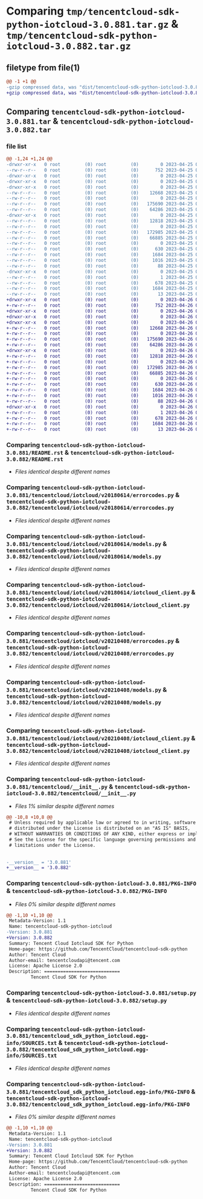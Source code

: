 # Comparing `tmp/tencentcloud-sdk-python-iotcloud-3.0.881.tar.gz` & `tmp/tencentcloud-sdk-python-iotcloud-3.0.882.tar.gz`

## filetype from file(1)

```diff
@@ -1 +1 @@
-gzip compressed data, was "dist/tencentcloud-sdk-python-iotcloud-3.0.881.tar", last modified: Tue Apr 25 00:43:06 2023, max compression
+gzip compressed data, was "dist/tencentcloud-sdk-python-iotcloud-3.0.882.tar", last modified: Wed Apr 26 03:36:21 2023, max compression
```

## Comparing `tencentcloud-sdk-python-iotcloud-3.0.881.tar` & `tencentcloud-sdk-python-iotcloud-3.0.882.tar`

### file list

```diff
@@ -1,24 +1,24 @@
-drwxr-xr-x   0 root         (0) root         (0)        0 2023-04-25 00:43:06.000000 tencentcloud-sdk-python-iotcloud-3.0.881/
--rw-r--r--   0 root         (0) root         (0)      752 2023-04-25 00:43:06.000000 tencentcloud-sdk-python-iotcloud-3.0.881/README.rst
-drwxr-xr-x   0 root         (0) root         (0)        0 2023-04-25 00:43:06.000000 tencentcloud-sdk-python-iotcloud-3.0.881/tencentcloud/
-drwxr-xr-x   0 root         (0) root         (0)        0 2023-04-25 00:43:06.000000 tencentcloud-sdk-python-iotcloud-3.0.881/tencentcloud/iotcloud/
-drwxr-xr-x   0 root         (0) root         (0)        0 2023-04-25 00:43:06.000000 tencentcloud-sdk-python-iotcloud-3.0.881/tencentcloud/iotcloud/v20180614/
--rw-r--r--   0 root         (0) root         (0)    12668 2023-04-25 00:43:06.000000 tencentcloud-sdk-python-iotcloud-3.0.881/tencentcloud/iotcloud/v20180614/errorcodes.py
--rw-r--r--   0 root         (0) root         (0)        0 2023-04-25 00:43:06.000000 tencentcloud-sdk-python-iotcloud-3.0.881/tencentcloud/iotcloud/v20180614/__init__.py
--rw-r--r--   0 root         (0) root         (0)   175690 2023-04-25 00:43:06.000000 tencentcloud-sdk-python-iotcloud-3.0.881/tencentcloud/iotcloud/v20180614/models.py
--rw-r--r--   0 root         (0) root         (0)    64286 2023-04-25 00:43:06.000000 tencentcloud-sdk-python-iotcloud-3.0.881/tencentcloud/iotcloud/v20180614/iotcloud_client.py
-drwxr-xr-x   0 root         (0) root         (0)        0 2023-04-25 00:43:06.000000 tencentcloud-sdk-python-iotcloud-3.0.881/tencentcloud/iotcloud/v20210408/
--rw-r--r--   0 root         (0) root         (0)    12818 2023-04-25 00:43:06.000000 tencentcloud-sdk-python-iotcloud-3.0.881/tencentcloud/iotcloud/v20210408/errorcodes.py
--rw-r--r--   0 root         (0) root         (0)        0 2023-04-25 00:43:06.000000 tencentcloud-sdk-python-iotcloud-3.0.881/tencentcloud/iotcloud/v20210408/__init__.py
--rw-r--r--   0 root         (0) root         (0)   172985 2023-04-25 00:43:06.000000 tencentcloud-sdk-python-iotcloud-3.0.881/tencentcloud/iotcloud/v20210408/models.py
--rw-r--r--   0 root         (0) root         (0)    66885 2023-04-25 00:43:06.000000 tencentcloud-sdk-python-iotcloud-3.0.881/tencentcloud/iotcloud/v20210408/iotcloud_client.py
--rw-r--r--   0 root         (0) root         (0)        0 2023-04-25 00:43:06.000000 tencentcloud-sdk-python-iotcloud-3.0.881/tencentcloud/iotcloud/__init__.py
--rw-r--r--   0 root         (0) root         (0)      630 2023-04-25 00:43:06.000000 tencentcloud-sdk-python-iotcloud-3.0.881/tencentcloud/__init__.py
--rw-r--r--   0 root         (0) root         (0)     1684 2023-04-25 00:43:06.000000 tencentcloud-sdk-python-iotcloud-3.0.881/PKG-INFO
--rw-r--r--   0 root         (0) root         (0)     1016 2023-04-25 00:43:06.000000 tencentcloud-sdk-python-iotcloud-3.0.881/setup.py
--rw-r--r--   0 root         (0) root         (0)       88 2023-04-25 00:43:06.000000 tencentcloud-sdk-python-iotcloud-3.0.881/setup.cfg
-drwxr-xr-x   0 root         (0) root         (0)        0 2023-04-25 00:43:06.000000 tencentcloud-sdk-python-iotcloud-3.0.881/tencentcloud_sdk_python_iotcloud.egg-info/
--rw-r--r--   0 root         (0) root         (0)        1 2023-04-25 00:43:06.000000 tencentcloud-sdk-python-iotcloud-3.0.881/tencentcloud_sdk_python_iotcloud.egg-info/dependency_links.txt
--rw-r--r--   0 root         (0) root         (0)      678 2023-04-25 00:43:06.000000 tencentcloud-sdk-python-iotcloud-3.0.881/tencentcloud_sdk_python_iotcloud.egg-info/SOURCES.txt
--rw-r--r--   0 root         (0) root         (0)     1684 2023-04-25 00:43:06.000000 tencentcloud-sdk-python-iotcloud-3.0.881/tencentcloud_sdk_python_iotcloud.egg-info/PKG-INFO
--rw-r--r--   0 root         (0) root         (0)       13 2023-04-25 00:43:06.000000 tencentcloud-sdk-python-iotcloud-3.0.881/tencentcloud_sdk_python_iotcloud.egg-info/top_level.txt
+drwxr-xr-x   0 root         (0) root         (0)        0 2023-04-26 03:36:21.000000 tencentcloud-sdk-python-iotcloud-3.0.882/
+-rw-r--r--   0 root         (0) root         (0)      752 2023-04-26 03:36:21.000000 tencentcloud-sdk-python-iotcloud-3.0.882/README.rst
+drwxr-xr-x   0 root         (0) root         (0)        0 2023-04-26 03:36:21.000000 tencentcloud-sdk-python-iotcloud-3.0.882/tencentcloud/
+drwxr-xr-x   0 root         (0) root         (0)        0 2023-04-26 03:36:21.000000 tencentcloud-sdk-python-iotcloud-3.0.882/tencentcloud/iotcloud/
+drwxr-xr-x   0 root         (0) root         (0)        0 2023-04-26 03:36:21.000000 tencentcloud-sdk-python-iotcloud-3.0.882/tencentcloud/iotcloud/v20180614/
+-rw-r--r--   0 root         (0) root         (0)    12668 2023-04-26 03:36:21.000000 tencentcloud-sdk-python-iotcloud-3.0.882/tencentcloud/iotcloud/v20180614/errorcodes.py
+-rw-r--r--   0 root         (0) root         (0)        0 2023-04-26 03:36:21.000000 tencentcloud-sdk-python-iotcloud-3.0.882/tencentcloud/iotcloud/v20180614/__init__.py
+-rw-r--r--   0 root         (0) root         (0)   175690 2023-04-26 03:36:21.000000 tencentcloud-sdk-python-iotcloud-3.0.882/tencentcloud/iotcloud/v20180614/models.py
+-rw-r--r--   0 root         (0) root         (0)    64286 2023-04-26 03:36:21.000000 tencentcloud-sdk-python-iotcloud-3.0.882/tencentcloud/iotcloud/v20180614/iotcloud_client.py
+drwxr-xr-x   0 root         (0) root         (0)        0 2023-04-26 03:36:21.000000 tencentcloud-sdk-python-iotcloud-3.0.882/tencentcloud/iotcloud/v20210408/
+-rw-r--r--   0 root         (0) root         (0)    12818 2023-04-26 03:36:21.000000 tencentcloud-sdk-python-iotcloud-3.0.882/tencentcloud/iotcloud/v20210408/errorcodes.py
+-rw-r--r--   0 root         (0) root         (0)        0 2023-04-26 03:36:21.000000 tencentcloud-sdk-python-iotcloud-3.0.882/tencentcloud/iotcloud/v20210408/__init__.py
+-rw-r--r--   0 root         (0) root         (0)   172985 2023-04-26 03:36:21.000000 tencentcloud-sdk-python-iotcloud-3.0.882/tencentcloud/iotcloud/v20210408/models.py
+-rw-r--r--   0 root         (0) root         (0)    66885 2023-04-26 03:36:21.000000 tencentcloud-sdk-python-iotcloud-3.0.882/tencentcloud/iotcloud/v20210408/iotcloud_client.py
+-rw-r--r--   0 root         (0) root         (0)        0 2023-04-26 03:36:21.000000 tencentcloud-sdk-python-iotcloud-3.0.882/tencentcloud/iotcloud/__init__.py
+-rw-r--r--   0 root         (0) root         (0)      630 2023-04-26 03:36:21.000000 tencentcloud-sdk-python-iotcloud-3.0.882/tencentcloud/__init__.py
+-rw-r--r--   0 root         (0) root         (0)     1684 2023-04-26 03:36:21.000000 tencentcloud-sdk-python-iotcloud-3.0.882/PKG-INFO
+-rw-r--r--   0 root         (0) root         (0)     1016 2023-04-26 03:36:21.000000 tencentcloud-sdk-python-iotcloud-3.0.882/setup.py
+-rw-r--r--   0 root         (0) root         (0)       88 2023-04-26 03:36:21.000000 tencentcloud-sdk-python-iotcloud-3.0.882/setup.cfg
+drwxr-xr-x   0 root         (0) root         (0)        0 2023-04-26 03:36:21.000000 tencentcloud-sdk-python-iotcloud-3.0.882/tencentcloud_sdk_python_iotcloud.egg-info/
+-rw-r--r--   0 root         (0) root         (0)        1 2023-04-26 03:36:21.000000 tencentcloud-sdk-python-iotcloud-3.0.882/tencentcloud_sdk_python_iotcloud.egg-info/dependency_links.txt
+-rw-r--r--   0 root         (0) root         (0)      678 2023-04-26 03:36:21.000000 tencentcloud-sdk-python-iotcloud-3.0.882/tencentcloud_sdk_python_iotcloud.egg-info/SOURCES.txt
+-rw-r--r--   0 root         (0) root         (0)     1684 2023-04-26 03:36:21.000000 tencentcloud-sdk-python-iotcloud-3.0.882/tencentcloud_sdk_python_iotcloud.egg-info/PKG-INFO
+-rw-r--r--   0 root         (0) root         (0)       13 2023-04-26 03:36:21.000000 tencentcloud-sdk-python-iotcloud-3.0.882/tencentcloud_sdk_python_iotcloud.egg-info/top_level.txt
```

### Comparing `tencentcloud-sdk-python-iotcloud-3.0.881/README.rst` & `tencentcloud-sdk-python-iotcloud-3.0.882/README.rst`

 * *Files identical despite different names*

### Comparing `tencentcloud-sdk-python-iotcloud-3.0.881/tencentcloud/iotcloud/v20180614/errorcodes.py` & `tencentcloud-sdk-python-iotcloud-3.0.882/tencentcloud/iotcloud/v20180614/errorcodes.py`

 * *Files identical despite different names*

### Comparing `tencentcloud-sdk-python-iotcloud-3.0.881/tencentcloud/iotcloud/v20180614/models.py` & `tencentcloud-sdk-python-iotcloud-3.0.882/tencentcloud/iotcloud/v20180614/models.py`

 * *Files identical despite different names*

### Comparing `tencentcloud-sdk-python-iotcloud-3.0.881/tencentcloud/iotcloud/v20180614/iotcloud_client.py` & `tencentcloud-sdk-python-iotcloud-3.0.882/tencentcloud/iotcloud/v20180614/iotcloud_client.py`

 * *Files identical despite different names*

### Comparing `tencentcloud-sdk-python-iotcloud-3.0.881/tencentcloud/iotcloud/v20210408/errorcodes.py` & `tencentcloud-sdk-python-iotcloud-3.0.882/tencentcloud/iotcloud/v20210408/errorcodes.py`

 * *Files identical despite different names*

### Comparing `tencentcloud-sdk-python-iotcloud-3.0.881/tencentcloud/iotcloud/v20210408/models.py` & `tencentcloud-sdk-python-iotcloud-3.0.882/tencentcloud/iotcloud/v20210408/models.py`

 * *Files identical despite different names*

### Comparing `tencentcloud-sdk-python-iotcloud-3.0.881/tencentcloud/iotcloud/v20210408/iotcloud_client.py` & `tencentcloud-sdk-python-iotcloud-3.0.882/tencentcloud/iotcloud/v20210408/iotcloud_client.py`

 * *Files identical despite different names*

### Comparing `tencentcloud-sdk-python-iotcloud-3.0.881/tencentcloud/__init__.py` & `tencentcloud-sdk-python-iotcloud-3.0.882/tencentcloud/__init__.py`

 * *Files 1% similar despite different names*

```diff
@@ -10,8 +10,8 @@
 # Unless required by applicable law or agreed to in writing, software
 # distributed under the License is distributed on an "AS IS" BASIS,
 # WITHOUT WARRANTIES OR CONDITIONS OF ANY KIND, either express or implied.
 # See the License for the specific language governing permissions and
 # limitations under the License.
 
 
-__version__ = '3.0.881'
+__version__ = '3.0.882'
```

### Comparing `tencentcloud-sdk-python-iotcloud-3.0.881/PKG-INFO` & `tencentcloud-sdk-python-iotcloud-3.0.882/PKG-INFO`

 * *Files 0% similar despite different names*

```diff
@@ -1,10 +1,10 @@
 Metadata-Version: 1.1
 Name: tencentcloud-sdk-python-iotcloud
-Version: 3.0.881
+Version: 3.0.882
 Summary: Tencent Cloud Iotcloud SDK for Python
 Home-page: https://github.com/TencentCloud/tencentcloud-sdk-python
 Author: Tencent Cloud
 Author-email: tencentcloudapi@tencent.com
 License: Apache License 2.0
 Description: ============================
         Tencent Cloud SDK for Python
```

### Comparing `tencentcloud-sdk-python-iotcloud-3.0.881/setup.py` & `tencentcloud-sdk-python-iotcloud-3.0.882/setup.py`

 * *Files identical despite different names*

### Comparing `tencentcloud-sdk-python-iotcloud-3.0.881/tencentcloud_sdk_python_iotcloud.egg-info/SOURCES.txt` & `tencentcloud-sdk-python-iotcloud-3.0.882/tencentcloud_sdk_python_iotcloud.egg-info/SOURCES.txt`

 * *Files identical despite different names*

### Comparing `tencentcloud-sdk-python-iotcloud-3.0.881/tencentcloud_sdk_python_iotcloud.egg-info/PKG-INFO` & `tencentcloud-sdk-python-iotcloud-3.0.882/tencentcloud_sdk_python_iotcloud.egg-info/PKG-INFO`

 * *Files 0% similar despite different names*

```diff
@@ -1,10 +1,10 @@
 Metadata-Version: 1.1
 Name: tencentcloud-sdk-python-iotcloud
-Version: 3.0.881
+Version: 3.0.882
 Summary: Tencent Cloud Iotcloud SDK for Python
 Home-page: https://github.com/TencentCloud/tencentcloud-sdk-python
 Author: Tencent Cloud
 Author-email: tencentcloudapi@tencent.com
 License: Apache License 2.0
 Description: ============================
         Tencent Cloud SDK for Python
```

